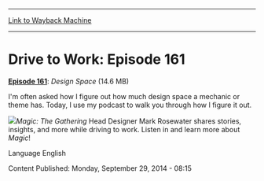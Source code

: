 
---
[Link to Wayback Machine](https://web.archive.org/web/20141006142909/http://magic.wizards.com/en/articles/podcasts/283391)

[_metadata_:description]:- "Episode 161: Design Space (14.6 MB) I'm often asked how I figure out how much design space a mechanic or theme has. Today, I use my podcast to walk you through how I figure it out."
[_metadata_:generator]:- "Drupal 7 (http://drupal.org)"
[_metadata_:node]:- "283391"
[_metadata_:source]:- "div-main"
[_metadata_:title]:- "Drive to Work: Episode 161"
[_metadata_:wayback_capture_timestamp]:- "2014-10-06 14:29:09"
[_metadata_:wayback_raw_url]:- "https://web.archive.org/web/20141006142909id_/http://magic.wizards.com/en/articles/podcasts/283391"
[_metadata_:wayback_url]:- "http://magic.wizards.com/en/articles/podcasts/283391"
---





Drive to Work: Episode 161
==========================


 







[**Episode 161**](http://media.wizards.com/2014/podcasts/magic/drivetowork161_designspace.mp3): *Design Space* (14.6 MB)


I'm often asked how I figure out how much design space a mechanic or theme has. Today, I use my podcast to walk you through how I figure it out.


![](https://media.magic.wizards.com/image_legacy_migration/magic/images/mtgcom/authorpics/authorpic_markrosewater.jpg)*Magic: The Gathering* Head Designer Mark Rosewater shares stories, insights, and more while driving to work. Listen in and learn more about *Magic*!



Language 
 English

Content Published: Monday, September 29, 2014 - 08:15  

 
  

  








